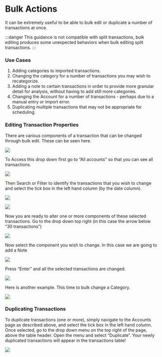 # Bulk Actions

It can be extremely useful to be able to bulk edit or duplicate a number of transactions at once.

:::danger
This guidance is not compatible with split transactions, bulk editing produces some unexpected behaviors when bulk editing split transactions.
:::

### Use Cases

1. Adding categories to imported transactions.
2. Changing the category for a number of transactions you may wish to recategorize.
3. Adding a note to certain transactions in order to provide more granular detail for analysis, without having to add still more categories.
4. Changing the Account for a number of transactions - perhaps due to a manual entry or import error.
5. Duplicating multiple transactions that may not be appropriate for scheduling.

### Editing Transaction Properties

There are various components of a transaction that can be changed through bulk edit. These can be seen here.

![](/img/bulk-edit/1.png)

To Access this drop down first go to “All accounts” so that you can see all transactions.

![](/img/elements/sidebar/sidebar-all-accounts@2x.png)

Then Search or Filter to identify the transactions that you wish to change and select the tick box in the left hand column (by the date column).

![](/img/bulk-edit/3.png)

![](/img/bulk-edit/4.png)

Now you are ready to alter one or more components of these selected transactions. Go to the drop down top right (in this case the arrow below “30 transactions”)

![](/img/bulk-edit/5.png)

Now select the component you wish to change. In this case we are going to add a Note

![](/img/bulk-edit/6.png)

Press “Enter” and all the selected transactions are changed.

![](/img/bulk-edit/7.png)

Here is another example. This time to bulk change a Category.

![](/img/bulk-edit/8.png)

### Duplicating Transactions

To duplicate transactions (one or more), simply navigate to the Accounts page as described above, and select the tick box in the left hand column. Once selected, go to the drop down menu on the top right of the page, above the table header. Open the menu and select “Duplicate”. Your newly duplicated transactions will appear in the transactions table!

![](/img/bulk-edit/duplicate-transactions.png)




